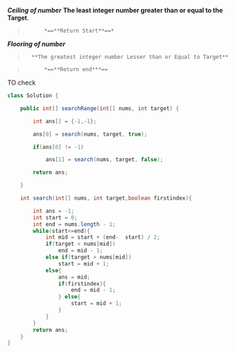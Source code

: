 

***Ceiling of number***
		 **The least integer number greater than or equal to the Target**.

> 			*==**Return Start**==*

***Flooring of number***

> 		**The greatest integer number Lesser than or Equal to Target**

> 			*==**Return end***==
TO check
```java
class Solution {

    public int[] searchRange(int[] nums, int target) {

        int ans[] = {-1,-1};

        ans[0] = search(nums, target, true);

        if(ans[0] != -1)

            ans[1] = search(nums, target, false);

        return ans;

    }

    int search(int[] nums, int target,boolean firstindex){

        int ans = -1;
        int start = 0;
        int end = nums.length - 1;
        while(start<=end){
            int mid = start + (end-  start) / 2;
            if(target < nums[mid])
                end = mid - 1;
            else if(target > nums[mid])
                start = mid + 1;
            else{
                ans = mid;
                if(firstindex){
                    end = mid - 1;
                } else{
                    start = mid + 1;
                }
            }
        }
        return ans;
    }
}

```
